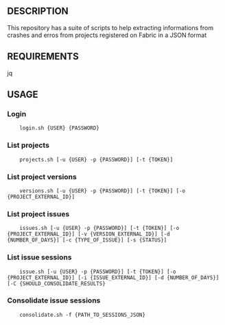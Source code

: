 ## DESCRIPTION

This repository has a suite of scripts to help extracting informations from crashes and erros from projects registered on Fabric in a JSON format

## REQUIREMENTS

jq


## USAGE

### Login

```
    login.sh {USER} {PASSWORD}
```

### List projects

```
    projects.sh [-u {USER} -p {PASSWORD}] [-t {TOKEN}]
```

### List project versions

```
    versions.sh [-u {USER} -p {PASSWORD}] [-t {TOKEN}] [-o {PROJECT_EXTERNAL_ID}]
```

### List project issues

```
    issues.sh [-u {USER} -p {PASSWORD}] [-t {TOKEN}] [-o {PROJECT_EXTERNAL_ID}] [-v {VERSION_EXTERNAL_ID}] [-d {NUMBER_OF_DAYS}] [-c {TYPE_OF_ISSUE}] [-s {STATUS}]
```

### List issue sessions

```
    issue.sh [-u {USER} -p {PASSWORD}] [-t {TOKEN}] [-o {PROJECT_EXTERNAL_ID}] [-i {ISSUE_EXTERNAL_ID}] [-d {NUMBER_OF_DAYS}] [-C {SHOULD_CONSOLIDATE_RESULTS}
```
### Consolidate issue sessions

```
    consolidate.sh -f {PATH_TO_SESSIONS_JSON}
```